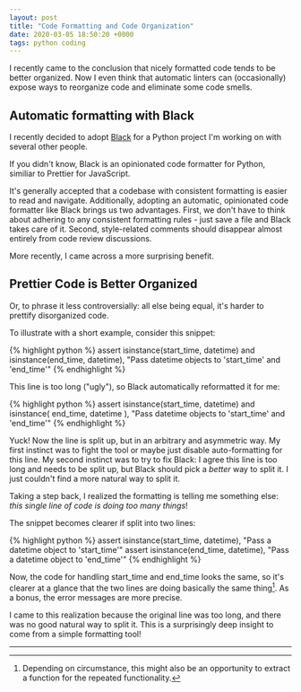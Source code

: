 ```yaml
---
layout: post
title: "Code Formatting and Code Organization"
date: 2020-03-05 18:50:20 +0000
tags: python coding
---
```



I recently came to the conclusion that nicely formatted code tends to be better organized. Now I even think that automatic linters can (occasionally) expose ways to reorganize code and eliminate some code smells.


## Automatic formatting with Black

I recently decided to adopt [Black](https://github.com/psf/black) for a Python project I'm working on with several other people.

If you didn't know, Black is an opinionated code formatter for Python, similiar to Prettier for JavaScript.

It's generally accepted that a codebase with consistent formatting is easier to read and navigate.
Additionally, adopting an automatic, opinionated code formatter like Black brings us two advantages. First, we don't have to think about adhering to any consistent formatting rules - just save a file and Black takes care of it. Second, style-related comments should disappear almost entirely from code review discussions.

More recently, I came across a more surprising benefit.

## Prettier Code is Better Organized

Or, to phrase it less controversially: all else being equal, it's harder to prettify disorganized code.

To illustrate with a short example, consider this snippet:

{% highlight python %}
assert isinstance(start_time, datetime) and isinstance(end_time, datetime), "Pass datetime objects to 'start_time' and 'end_time'"
{% endhighlight %}

This line is too long ("ugly"), so Black automatically reformatted it for me:

{% highlight python %}
assert isinstance(start_time, datetime) and isinstance(
    end_time, datetime
), "Pass datetime objects to 'start_time' and 'end_time'"
{% endhighlight %}

Yuck! Now the line is split up, but in an arbitrary and asymmetric way. My first instinct was to fight the tool or maybe just disable auto-formatting for this line. My second instinct was to try to fix Black: I agree this line is too long and needs to be split up, but Black should pick a _better_ way to split it. I just couldn't find a more natural way to split it.

Taking a step back, I realized the formatting is telling me something else: _this single line of code is doing too many things_!

The snippet becomes clearer if split into two lines:

{% highlight python %}
assert isinstance(start_time, datetime), "Pass a datetime object to 'start_time'"
assert isinstance(end_time, datetime), "Pass a datetime object to 'end_time'"
{% endhighlight %}

Now, the code for handling start_time and end_time looks the same, so it's clearer at a glance that the two lines are doing basically the same thing[^1]. As a bonus, the error messages are more precise.

I came to this realization because the original line was too long, and there was no good natural way to split it. This is a surprisingly deep insight to come from a simple formatting tool!

---

[^1]: Depending on circumstance, this might also be an opportunity to extract a function for the repeated functionality.
